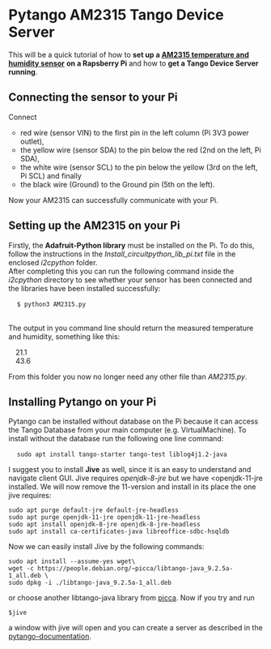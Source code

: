 # Pytango AM2315 Tango Device Server
This will be a quick tutorial of how to <b>set up a <a class="reference external" href="https://learn.adafruit.com/am2315-encased-i2c-temperature-humidity-sensor">AM2315 temperature and humidity sensor</a></b> <b>on a Rapsberry Pi</b> and how to <b>get a Tango Device Server running</b>.

## Connecting the sensor to your Pi
Connect
<ul type="circle">
    <li>red wire (sensor VIN) to the first pin in the left column (Pi 3V3 power outlet),</li>
    <li>the yellow wire (sensor SDA) to the pin below the red (2nd on the left, Pi SDA),</li>
    <li>the white wire (sensor SCL) to the pin below the yellow (3rd on the left, Pi SCL) and finally</li>
    <li>the black wire (Ground) to the Ground pin (5th on the left).</li>
</ul>
   Now your AM2315 can successfully communicate with your Pi.

## Setting up the AM2315 on your Pi
Firstly, the <b>Adafruit-Python library</b> must be installed on the Pi. To do this, follow the instructions in the <em>Install_circuitpython_lib_pi.txt</em> file in the enclosed <em>i2cpython</em> folder.<br>
After completing this you can run the following command inside the <em>i2cpython</em> directory to see whether your sensor has been connected and the libraries have been installed successfully:<br>
<pre>
  <code>$ python3 AM2315.py</code>
</pre>
<br>The output in you command line should return the measured temperature and humidity, something like this:<br>

&emsp;21.1<br>
&emsp;43.6<br>

From this folder you now no longer need any other file than <em>AM2315.py</em>.

## Installing Pytango on your Pi
Pytango can be installed without database on the Pi because it can access the Tango Database from your main computer (e.g. VirtualMachine). To install without the database run the following one line command:
<pre>
  <code>sudo apt install tango-starter tango-test liblog4j1.2-java</code>
</pre>
I suggest you to install <b>Jive</b> as well, since it is an easy to understand and navigate client GUI. Jive requires <em>openjdk-8-jre</em> but we have <openjdk-11-jre</em> installed. We will now remove the 11-version and install in its place the one jive requires:
<pre>
<code>sudo apt purge default-jre default-jre-headless
sudo apt purge openjdk-11-jre openjdk-11-jre-headless 
sudo apt install openjdk-8-jre openjdk-8-jre-headless
sudo apt install ca-certificates-java libreoffice-sdbc-hsqldb</code>
</pre>
Now we can easily install Jive by the following commands:
<pre>
<code>sudo apt install --assume-yes wget\
wget -c https://people.debian.org/~picca/libtango-java_9.2.5a-1_all.deb \
sudo dpkg -i ./libtango-java_9.2.5a-1_all.deb </code>
</pre>
 or choose another libtango-java library from <a class="reference external" href="https://people.debian.org/~picca">picca</a>.<bar>
Now if you try and run
<pre>
<code>$jive</code>
</pre>
a window with jive will open and you can create a server as described in the <a class ="reference external" href ="https://pytango.readthedocs.io/en/stable/quicktour.html#server">pytango-documentation</a>.
